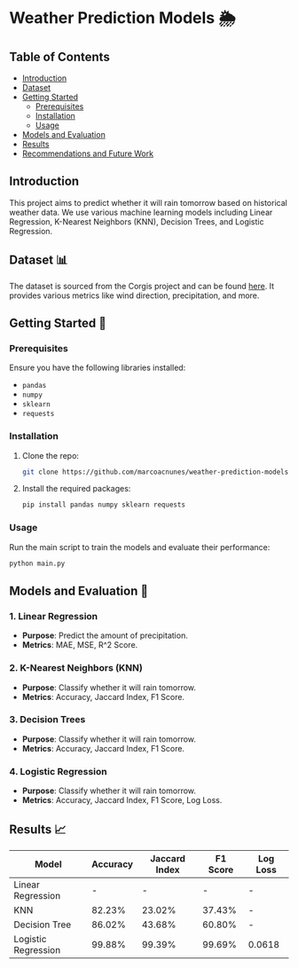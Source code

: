 # Weather Prediction Models 🌦️

## Table of Contents

- [Introduction](#introduction)
- [Dataset](#dataset)
- [Getting Started](#getting-started)
    - [Prerequisites](#prerequisites)
    - [Installation](#installation)
    - [Usage](#usage)
- [Models and Evaluation](#models-and-evaluation)
- [Results](#results)
- [Recommendations and Future Work](#recommendations-and-future-work)

## Introduction

This project aims to predict whether it will rain tomorrow based on historical weather data. We use various machine learning models including Linear Regression, K-Nearest Neighbors (KNN), Decision Trees, and Logistic Regression.

## Dataset 📊

The dataset is sourced from the Corgis project and can be found [here](https://corgis-edu.github.io/corgis/datasets/csv/weather/weather.csv). It provides various metrics like wind direction, precipitation, and more.

## Getting Started 🚀

### Prerequisites

Ensure you have the following libraries installed:
- `pandas`
- `numpy`
- `sklearn`
- `requests`

### Installation

1. Clone the repo:
   ```bash
   git clone https://github.com/marcoacnunes/weather-prediction-models.git
   ```
2. Install the required packages:
   ```bash
   pip install pandas numpy sklearn requests
   ```

### Usage

Run the main script to train the models and evaluate their performance:
```bash
python main.py
```

## Models and Evaluation 🤖

### 1. Linear Regression
- **Purpose**: Predict the amount of precipitation.
- **Metrics**: MAE, MSE, R^2 Score.

### 2. K-Nearest Neighbors (KNN)
- **Purpose**: Classify whether it will rain tomorrow.
- **Metrics**: Accuracy, Jaccard Index, F1 Score.

### 3. Decision Trees
- **Purpose**: Classify whether it will rain tomorrow.
- **Metrics**: Accuracy, Jaccard Index, F1 Score.

### 4. Logistic Regression
- **Purpose**: Classify whether it will rain tomorrow.
- **Metrics**: Accuracy, Jaccard Index, F1 Score, Log Loss.

## Results 📈

| Model               | Accuracy | Jaccard Index | F1 Score | Log Loss |
|---------------------|----------|---------------|----------|----------|
| Linear Regression   | -        | -             | -        | -        |
| KNN                 | 82.23%   | 23.02%        | 37.43%   | -        |
| Decision Tree       | 86.02%   | 43.68%        | 60.80%   | -        |
| Logistic Regression | 99.88%   | 99.39%        | 99.69%   | 0.0618   |


